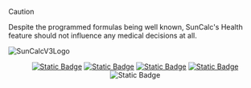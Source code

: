 <!-- Disclaimer -->
>[!CAUTION]
>Despite the programmed formulas being well known, SunCalc's Health feature should not influence any medical decisions at all.

<!-- Banner -->
![SunCalcV3Logo](https://github.com/user-attachments/assets/9924a1b4-e36c-4331-b14f-47bd7170281d)

<!-- Documentation -->
<div align="center">
  <a href="Documentation/FAQ.md" target="_blank"><img alt="Static Badge" src="https://img.shields.io/badge/FAQ-ORANGE?style=for-the-badge&color=%23fa6900"></a>
  <a href="Documentation/Games.md" target="_blank"><img alt="Static Badge" src="https://img.shields.io/badge/GAMES-ORANGE?style=for-the-badge&color=%23fa6900"></a>
  <a href="Documentation/Health.md" target="_blank"><img alt="Static Badge" src="https://img.shields.io/badge/HEALTH-Orange?style=for-the-badge&logoColor=%23fa6900&color=%23fa6900"></a>
  <a href="Documentation/Math.md" target="_blank"><img alt="Static Badge" src="https://img.shields.io/badge/MATH-ORANGE?style=for-the-badge&color=%23fa6900"></a>
</div>

<div align="center"><img alt="Static Badge" src="https://img.shields.io/badge/BY%20AP%20STUDENTS.%20FOR%20AP%20STUDENTS-ORANGE?style=for-the-badge&color=%23fa6900"></div>
